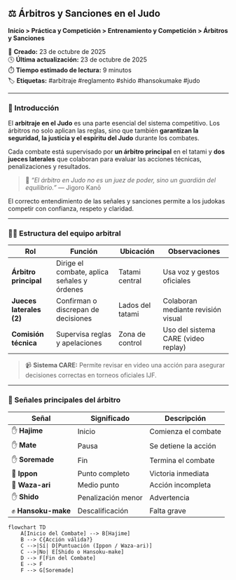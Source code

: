 ## ⚖️ Árbitros y Sanciones en el Judo  

**Inicio > Práctica y Competición > Entrenamiento y Competición > Árbitros y Sanciones**  

📅 **Creado:** 23 de octubre de 2025  
🕓 **Última actualización:** 23 de octubre de 2025  
⏱️ **Tiempo estimado de lectura:** 9 minutos  
🏷️ **Etiquetas:** #arbitraje #reglamento #shido #hansokumake #judo  

---

### 🧭 Introducción  

El **arbitraje en el Judo** es una parte esencial del sistema competitivo. Los árbitros no solo aplican las reglas, sino que también **garantizan la seguridad, la justicia y el espíritu del Judo** durante los combates.  

Cada combate está supervisado por **un árbitro principal** en el tatami y **dos jueces laterales** que colaboran para evaluar las acciones técnicas, penalizaciones y resultados.  

> 💬 *“El árbitro en Judo no es un juez de poder, sino un guardián del equilibrio.”* — Jigoro Kanō  

El correcto entendimiento de las señales y sanciones permite a los judokas competir con confianza, respeto y claridad.  

---

### 🧑‍⚖️ Estructura del equipo arbitral  

| Rol | Función | Ubicación | Observaciones |
|------|----------|-----------|----------------|
| **Árbitro principal** | Dirige el combate, aplica señales y órdenes | Tatami central | Usa voz y gestos oficiales |
| **Jueces laterales (2)** | Confirman o discrepan de decisiones | Lados del tatami | Colaboran mediante revisión visual |
| **Comisión técnica** | Supervisa reglas y apelaciones | Zona de control | Uso del sistema CARE (video replay) |

> 📹 **Sistema CARE:** Permite revisar en video una acción para asegurar decisiones correctas en torneos oficiales IJF.  

---

### 🧩 Señales principales del árbitro  

| Señal | Significado | Descripción |
|--------|--------------|-------------|
| ✋ **Hajime** | Inicio | Comienza el combate |
| ✋ **Mate** | Pausa | Se detiene la acción |
| ✋ **Soremade** | Fin | Termina el combate |
| 🫱 **Ippon** | Punto completo | Victoria inmediata |
| 🫲 **Waza-ari** | Medio punto | Acción incompleta |
| ✋ **Shido** | Penalización menor | Advertencia |
| ✊ **Hansoku-make** | Descalificación | Falta grave |

```mermaid
flowchart TD
    A[Inicio del Combate] --> B[Hajime]
    B --> C{Acción válida?}
    C -->|Sí| D[Puntuación (Ippon / Waza-ari)]
    C -->|No| E[Shido o Hansoku-make]
    D --> F[Fin del Combate]
    E --> F
    F --> G[Soremade]
